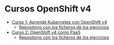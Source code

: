 # Cursos OpenShift v4

* [Curso 1: Aprende Kubernetes con OpenShift v4](curso1/README.md)
    * [Repositorio con los ficheros de los ejercicios](https://github.com/josedom24/ficheros_osv4_curso1)
* [Curso 2: OpenShift v4 como PaaS](curso2/README.md)
    * [Repositorio con los ficheros de los ejercicios](https://github.com/josedom24/ficheros_osv4_curso2)

